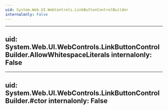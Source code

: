 ```yaml
---
uid: System.Web.UI.WebControls.LinkButtonControlBuilder
internalonly: False
---
```


---
uid: System.Web.UI.WebControls.LinkButtonControlBuilder.AllowWhitespaceLiterals
internalonly: False
---

---
uid: System.Web.UI.WebControls.LinkButtonControlBuilder.#ctor
internalonly: False
---
